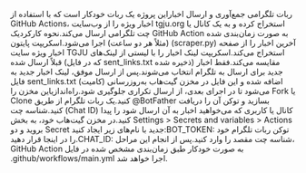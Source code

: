 ربات تلگرامی جمع‌آوری و ارسال اخباراین پروژه یک ربات خودکار است که با استفاده از GitHub Actions، اخبار ویژه را از وب‌سایت tgju.org استخراج کرده و به یک کانال یا چت تلگرامی ارسال می‌کند.نحوه کارکردیک GitHub Action به صورت زمان‌بندی شده (مثلاً هر دو ساعت) اجرا می‌شود.اسکریپت پایتون (scraper.py) آخرین اخبار را از صفحه اخبار ویژه سایت TGJU استخراج می‌کند.اسکریپت لینک اخبار را با لیستی از لینک‌های قبلاً ارسال شده (که در فایل sent_links.txt ذخیره شده) مقایسه می‌کند.فقط اخبار جدید برای ارسال به تلگرام انتخاب می‌شوند.پس از ارسال موفق، لینک اخبار جدید به فایل sent_links.txt اضافه شده و این فایل در مخزن گیت‌هاب به‌روزرسانی (کامیت) می‌شود تا در اجرای بعدی، از ارسال تکراری جلوگیری شود.راه‌اندازیاین مخزن را Fork یا Clone کنید.یک ربات تلگرام از طریق @BotFather بسازید و توکن آن را دریافت کنید.شناسه چت (Chat ID) کانال یا کاربری که می‌خواهید اخبار به آن ارسال شود را پیدا کنید.در مخزن گیت‌هاب خود، به بخش Settings > Secrets and variables > Actions بروید و دو Secret جدید با نام‌های زیر ایجاد کنید:BOT_TOKEN: توکن ربات تلگرام خود را در اینجا قرار دهید.CHAT_ID: شناسه چت مقصد را وارد کنید.پس از انجام این مراحل، GitHub Action به صورت خودکار طبق زمان‌بندی مشخص شده در فایل .github/workflows/main.yml اجرا خواهد شد.
